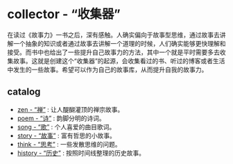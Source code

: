 # collector - “收集器”

  在读过《故事力》一书之后，深有感触。人确实偏向于故事型思维，通过故事去讲解一个抽象的知识或者通过故事去讲解一个道理的时候，人们确实能够更快理解和接受。而书中也给出了一些提升自己故事力的方法，其中一个就是平时需要多去收集故事。这就是创建这个“收集器”的起源，会收集看过的书、听过的博客或者生活中发生的一些故事。希望可以作为自己的故事库，从而提升自我的故事力。
  
## catalog

- [zen - “禅”](zen.md) : 让人醍醐灌顶的禅宗故事。
- [poem - “诗”](poem.md) : 韵脚分明的诗词。
- [song - “歌”](song.md) : 个人喜爱的曲目歌词。
- [story - “故事”](story.md) : 富有哲思的小故事。
- [think - “思考”](think.md) : 一些发散思维的问题。
- [history - “历史”](history.md) : 按照时间线整理的历史故事。
  

